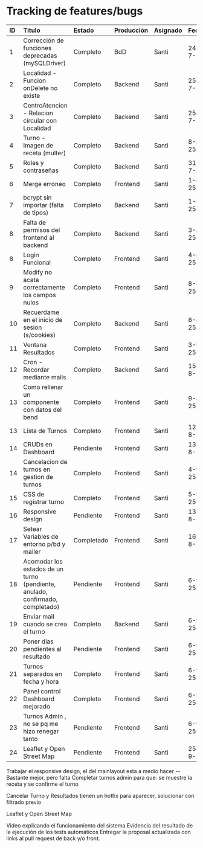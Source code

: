 # Tracking de features/bugs

| ID  | Titulo                                                                        | Estado     | Producción | Asignado | Fecha   |
| :-- | :---------------------------------------------------------------------------- | :--------- | :--------- | :------- | :------ |
| 1   | Corrección de funciones deprecadas (mySQLDriver)                              | Completo   | BdD        | Santi    | 24-7-25 |
| 2   | Localidad - Funcion onDelete no existe                                        | Completo   | Backend    | Santi    | 25-7-25 |
| 3   | CentroAtencion - Relacion circular con Localidad                              | Completo   | Backend    | Santi    | 25-7-25 |
| 4   | Turno - Imagen de receta (multer)                                             | Completo   | Backend    | Santi    | 8-8-25  |
| 5   | Roles y contraseñas                                                           | Completo   | Backend    | Santi    | 31-7-25 |
| 6   | Merge erroneo                                                                 | Completo   | Frontend   | Santi    | 1-8-25  |
| 7   | bcrypt sin importar (falta de tipos)                                          | Completo   | Backend    | Santi    | 1-8-25  |
| 8   | Falta de permisos del frontend al backend                                     | Completo   | Backend    | Santi    | 3-8-25  |
| 8   | Login Funcional                                                               | Completo   | Frontend   | Santi    | 4-8-25  |
| 9   | Modify no acata correctamente los campos nulos                                | Completo   | Frontend   | Santi    | 8-8-25  |
| 10  | Recuerdame en el inicio de sesion (s/cookies)                                 | Completo   | Backend    | Santi    | 8-8-25  |
| 11  | Ventana Resultados                                                            | Completo   | Frontend   | Santi    | 3-9-25  |
| 12  | Cron - Recordar mediante mails                                                | Completo   | Backend    | Santi    | 15-8-25 |
| 13  | Como rellenar un componente con datos del bend                                | Completo   | Frontend   | Santi    | 9-8-25  |
| 13  | Lista de Turnos                                                               | Completo   | Frontend   | Santi    | 12-8-25 |
| 14  | CRUDs en Dashboard                                                            | Pendiente  | Frontend   | Santi    | 13-8-25 |
| 14  | Cancelacion de turnos en gestion de turnos                                    | Completo   | Frontend   | Santi    | 4-9-25  |
| 15  | CSS de registrar turno                                                        | Completo   | Frontend   | Santi    | 5-9-25  |
| 16  | Responsive design                                                             | Pendiente  | Frontend   | Santi    | 13-8-25 |
| 17  | Setear Variables de entorno p/bd y mailer                                     | Completado | Frontend   | Santi    | 16-8-25 |
| 18  | Acomodar los estados de un turno (pendiente, anulado, confirmado, completado) | Pendiente  | Frontend   | Santi    | 6-9-25  |
| 19  | Enviar mail cuando se crea el turno                                           | Completo   | Backend    | Santi    | 6-9-25  |
| 20  | Poner dias pendientes al resultado                                            | Pendiente  | Frontend   | Santi    | 6-9-25  |
| 21  | Turnos separados en fecha y hora                                              | Completo   | Frontend   | Santi    | 6-9-25  |
| 22  | Panel control Dashboard mejorado                                              | Completo   | Frontend   | Santi    | 6-9-25  |
| 23  | Turnos Admin , no se pq me hizo renegar tanto                                 | Pendiente  | Frontend   | Santi    | 6-9-25  |
| 24  | Leaflet y Open Street Map                                                     | Pendiente  | Frontend   | Santi    | 25-9-25 |

Trabajar el responsive design, el del mainlayout esta a medio hacer -- Bastante mejor, pero falta
Completar turnos admin para que: se muestre la receta y se confirme el turno

Cancelar Turno y Resultados tienen un hotfix para aparecer, solucionar con filtrado previo

Leaflet y Open Street Map

Video explicando el funcionamiento del sistema
Evidencia del resultado de la ejecución de los tests automáticos
Entregar la proposal actualizada con links al pull request de back y/o front.

